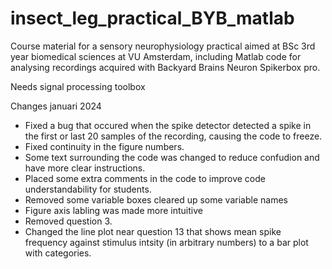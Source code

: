 # insect_leg_practical_BYB_matlab
Course material for a sensory neurophysiology practical aimed at BSc 3rd year biomedical sciences at VU Amsterdam, including Matlab code for analysing recordings acquired with Backyard Brains Neuron Spikerbox pro.

Needs signal processing toolbox

Changes januari 2024
* Fixed a bug that occured when the spike detector detected a spike in the first or last 20 samples of the recording, causing the code to freeze.
* Fixed continuity in the figure numbers.
* Some text surrounding the code was changed to reduce confudion and have more clear instructions.
* Placed some extra comments in the code to improve code understandability for students.
* Removed some variable boxes cleared up some variable names
* Figure axis labling was made more intuitive
* Removed question 3.
* Changed the line plot near question 13 that shows mean spike frequency against stimulus intsity (in arbitrary numbers) to a bar plot with categories. 
